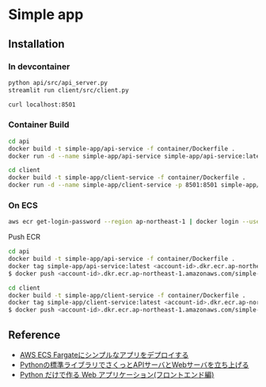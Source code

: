 # Simple app

## Installation

### In devcontainer

```sh
python api/src/api_server.py
streamlit run client/src/client.py

curl localhost:8501
```

### Container Build

```sh
cd api
docker build -t simple-app/api-service -f container/Dockerfile .
docker run -d --name simple-app/api-service simple-app/api-service:latest
```


```sh
cd client
docker build -t simple-app/client-service -f container/Dockerfile .
docker run -d --name simple-app/client-service -p 8501:8501 simple-app/client-service:latest
```

### On ECS

```sh
aws ecr get-login-password --region ap-northeast-1 | docker login --username AWS --password-stdin <account-id>.dkr.ecr.ap-northeast-1.amazonaws.com
```

Push ECR

```sh
cd api
docker build -t simple-app/api-service -f container/Dockerfile .
docker tag simple-app/api-service:latest <account-id>.dkr.ecr.ap-northeast-1.amazonaws.com/simple-app/api-service:latest
$ docker push <account-id>.dkr.ecr.ap-northeast-1.amazonaws.com/simple-app/api-service:latest
```

```sh
cd client
docker build -t simple-app/client-service -f container/Dockerfile .
docker tag simple-app/client-service:latest <account-id>.dkr.ecr.ap-northeast-1.amazonaws.com/simple-app/client-service:latest
$ docker push <account-id>.dkr.ecr.ap-northeast-1.amazonaws.com/simple-app/client-service:latest
```

## Reference

- [AWS ECS Fargateにシンプルなアプリをデプロイする](https://qiita.com/ny7760/items/6b1be8da329da79294e6)
- [Pythonの標準ライブラリでさくっとAPIサーバとWebサーバを立ち上げる](https://qiita.com/kai_kou/items/6cf5930330b85fa583b0)
- [Python だけで作る Web アプリケーション(フロントエンド編)](https://zenn.dev/alivelimb/books/python-web-frontend)
